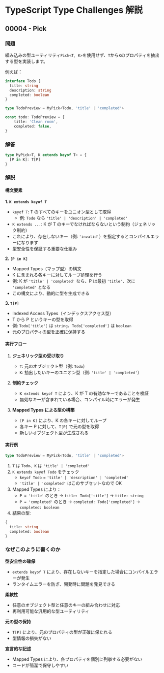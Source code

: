 # TypeScript Type Challenges 解説

## 00004 - Pick

### 問題

組み込みの型ユーティリティ`Pick<T, K>`を使用せず、`T`から`K`のプロパティを抽出する型を実装します。

例えば：

```typescript
interface Todo {
  title: string
  description: string
  completed: boolean
}

type TodoPreview = MyPick<Todo, 'title' | 'completed'>

const todo: TodoPreview = {
    title: 'Clean room',
    completed: false,
}
```

### 解答

```typescript
type MyPick<T, K extends keyof T> = {
  [P in K]: T[P]
}
```

### 解説

#### 構文要素

**1. `K extends keyof T`**

- `keyof T`: T のすべてのキーをユニオン型として取得
  - 例: `Todo` なら `'title' | 'description' | 'completed'`
- `K extends ...`: K が T のキーでなければならないという制約（ジェネリック制約）
- これにより、存在しないキー（例: `'invalid'`）を指定するとコンパイルエラーになります
- 型安全性を保証する重要な仕組み

**2. `[P in K]`**

- Mapped Types（マップ型）の構文
- K に含まれる各キーに対してループ処理を行う
- 例: K が `'title' | 'completed'` なら、P は最初 `'title'`、次に `'completed'` となる
- この構文により、動的に型を生成できる

**3. `T[P]`**

- Indexed Access Types（インデックスアクセス型）
- T から P というキーの型を取得
- 例: `Todo['title']` は `string`、`Todo['completed']` は `boolean`
- 元のプロパティの型を正確に保持する

#### 実行フロー

1. **ジェネリック型の受け取り**
   - `T`: 元のオブジェクト型（例: `Todo`）
   - `K`: 抽出したいキーのユニオン型（例: `'title' | 'completed'`）

2. **制約チェック**
   - `K extends keyof T` により、K が T の有効なキーであることを検証
   - 無効なキーが含まれている場合、コンパイル時にエラーが発生

3. **Mapped Types による型の構築**
   - `[P in K]` により、K の各キーに対してループ
   - 各キー P に対して、`T[P]` で元の型を取得
   - 新しいオブジェクト型が生成される

#### 実行例

```typescript
type TodoPreview = MyPick<Todo, 'title' | 'completed'>
```

1. `T` は `Todo`、`K` は `'title' | 'completed'`
2. `K extends keyof Todo` をチェック
   - `keyof Todo` = `'title' | 'description' | 'completed'`
   - `'title' | 'completed'` はこのサブセットなので OK
3. Mapped Types により：
   - `P = 'title'` のとき → `title: Todo['title']` → `title: string`
   - `P = 'completed'` のとき → `completed: Todo['completed']` → `completed: boolean`
4. 結果の型:
```typescript
{
  title: string
  completed: boolean
}
```

### なぜこのように書くのか

**型安全性の確保**
- `extends keyof T` により、存在しないキーを指定した場合にコンパイルエラーが発生
- ランタイムエラーを防ぎ、開発時に問題を発見できる

**柔軟性**
- 任意のオブジェクト型と任意のキーの組み合わせに対応
- 再利用可能な汎用的な型ユーティリティ

**元の型の保持**
- `T[P]` により、元のプロパティの型が正確に保たれる
- 型情報の損失がない

**宣言的な記述**
- Mapped Types により、各プロパティを個別に列挙する必要がない
- コードが簡潔で保守しやすい
